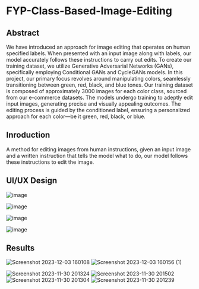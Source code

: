 # FYP-Class-Based-Image-Editing

## Abstract
We have introduced an approach for image editing that operates on human specified labels. When presented with an input image along with labels, our model accurately follows these instructions to carry out edits. To create our training dataset, we utilize Generative Adversarial Networks (GANs), specifically employing Conditional GANs and CycleGANs models. In this project, our primary focus revolves around manipulating colors, seamlessly transitioning between green, red, black, and blue tones. Our training dataset is composed of approximately 3000 images for each color class, sourced from our e-commerce datasets. The models undergo training to adeptly edit input images, generating precise and visually appealing outcomes. The editing process is guided by the conditioned label, ensuring a personalized approach for each color—be it green, red, black, or blue. 

## Inroduction
A method for editing images from human instructions, given an input image and a written instruction that tells the model what to do, our model follows these instructions to edit the image.

## UI/UX Design
![image](https://github.com/usmaan0786/FYP-Class-Based-Image-Editing/assets/72275107/a500786c-a397-46d2-8891-47e3a137c396)

![image](https://github.com/usmaan0786/FYP-Class-Based-Image-Editing/assets/72275107/d61dcd44-f6df-4765-a2af-604d54b5dca9)

![image](https://github.com/usmaan0786/FYP-Class-Based-Image-Editing/assets/72275107/dafa43ac-e932-465d-902c-f2e46ce9ef9f)

![image](https://github.com/usmaan0786/FYP-Class-Based-Image-Editing/assets/72275107/cecb9084-a909-4cd3-bfb9-385f7f9052d5)

## Results
![Screenshot 2023-12-03 160108](https://github.com/usmaan0786/FYP-Class-Based-Image-Editing/assets/72275107/69c48f15-6098-4159-9662-262888489951)
![Screenshot 2023-12-03 160156 (1)](https://github.com/usmaan0786/FYP-Class-Based-Image-Editing/assets/72275107/81780c4e-70b7-4d1d-b309-e9bf22194405)

![Screenshot 2023-11-30 201324](https://github.com/usmaan0786/FYP-Class-Based-Image-Editing/assets/72275107/b122668b-94d5-47d0-9c24-cc200f818e9f)
![Screenshot 2023-11-30 201502](https://github.com/usmaan0786/FYP-Class-Based-Image-Editing/assets/72275107/e54ab553-5296-47de-9180-516fdd9dd98b)
![Screenshot 2023-11-30 201304](https://github.com/usmaan0786/FYP-Class-Based-Image-Editing/assets/72275107/925ac13c-0361-4386-9143-7054313147ed)
![Screenshot 2023-11-30 201239](https://github.com/usmaan0786/FYP-Class-Based-Image-Editing/assets/72275107/101d670f-8a60-4583-a6db-c5730b43fab0)
